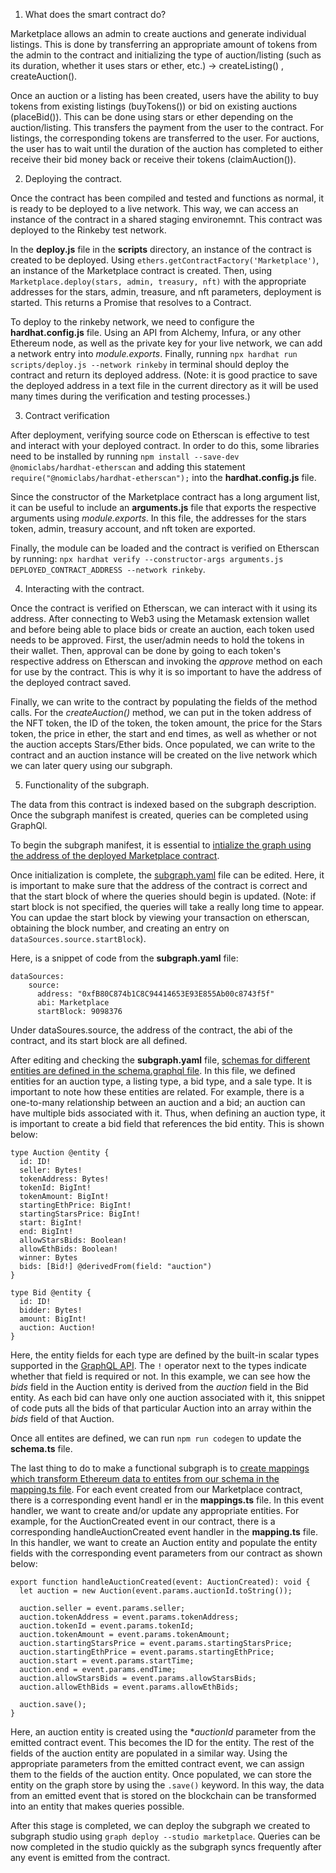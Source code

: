 1. What does the smart contract do? 

Marketplace allows an admin to create auctions and generate individual listings. This is done by transferring an appropriate amount of tokens from the admin to the contract and initializing the type of auction/listing (such as its duration, whether it uses stars or ether, etc.) -> createListing() , createAuction(). 

Once an auction or a listing has been created, users have the ability to buy tokens from existing listings (buyTokens()) or bid on existing auctions (placeBid()). This can be done using stars or ether depending on the auction/listing. This transfers the payment from the user to the contract. For listings, the corresponding tokens are transferred to the user. For auctions, the user has to wait until the duration of the auction has completed to either receive their bid money back or receive their tokens (claimAuction()). 

2. Deploying the contract.

Once the contract has been compiled and tested and functions as normal, it is ready to be deployed to a live network. This way, we can access an instance of the contract in a shared staging environemnt. This contract was deployed to the Rinkeby test network. 

In the **deploy.js** file in the **scripts** directory, an instance of the contract is created to be deployed. Using `ethers.getContractFactory('Marketplace')`, an instance of the Marketplace contract is created. Then, using `Marketplace.deploy(stars, admin, treasury, nft)` with the appropriate addresses for the stars, admin, treasure, and nft parameters, deployment is started. This returns a Promise that resolves to a Contract. 

To deploy to the rinkeby network, we need to configure the **hardhat.config.js** file. Using an API from Alchemy, Infura, or any other Ethereum node, as well as the private key for your live network, we can add a network entry into *module.exports*. Finally, running `npx hardhat run scripts/deploy.js --network rinkeby` in terminal should deploy the contract and return its deployed address. (Note: it is good practice to save the deployed address in a text file in the current directory as it will be used many times during the verification and testing processes.)

3. Contract verification

After deployment, verifying source code on Etherscan is effective to test and interact with your deployed contract. In order to do this, some libraries need to be installed by running `npm install --save-dev @nomiclabs/hardhat-etherscan` and adding this statement `require("@nomiclabs/hardhat-etherscan");` into the **hardhat.config.js** file. 

Since the constructor of the Marketplace contract has a long argument list, it can be useful to include an **arguments.js** file that exports the respective arguments using *module.exports*. In this file, the addresses for the stars token, admin, treasury account, and nft token are exported. 

Finally, the module can be loaded and the contract is verified on Etherscan by running: `npx hardhat verify --constructor-args arguments.js DEPLOYED_CONTRACT_ADDRESS --network rinkeby`.

4. Interacting with the contract. 

Once the contract is verified on Etherscan, we can interact with it using its address. After connecting to Web3 using the Metamask extension wallet and before being able to place bids or create an auction, each token used needs to be approved. First, the user/admin needs to hold the tokens in their wallet. Then, approval can be done by going to each token's respective address on Etherscan and invoking the *approve* method on each for use by the contract. This is why it is so important to have the address of the deployed contract saved. 

Finally, we can write to the contract by populating the fields of the method calls. For the *createAuction()* method, we can put in the token address of the NFT token, the ID of the token, the token amount, the price for the Stars token, the price in ether, the start and end times, as well as whether or not the auction accepts Stars/Ether bids. Once populated, we can write to the contract and an auction instance will be created on the live network which we can later query using our subgraph.

5. Functionality of the subgraph. 

The data from this contract is indexed based on the subgraph description. Once the subgraph manifest is created, queries can be completed using GraphQl. 

To begin the subgraph manifest, it is essential to [intialize the graph using the address of the deployed Marketplace contract](https://thegraph.com/docs/developer/create-subgraph-hosted#from-an-existing-contract). 

Once initialization is complete, the [subgraph.yaml](https://thegraph.com/docs/developer/create-subgraph-hosted#the-subgraph-manifest) file can be edited. Here, it is important to make sure that the address of the contract is correct and that the start block of where the queries should begin is updated. (Note: if start block is not specified, the queries will take a really long time to appear. You can updae the start block by viewing your transaction on etherscan, obtaining the block number, and creating an entry on `dataSources.source.startBlock`). 

Here, is a snippet of code from the **subgraph.yaml** file: 
```
dataSources:
    source:
      address: "0xfB80C874b1C8C94414653E93E855Ab00c8743f5f"
      abi: Marketplace
      startBlock: 9098376

``` 
Under dataSoures.source, the address of the contract, the abi of the contract, and its start block are all defined.

After editing and checking the **subgraph.yaml** file, [schemas for different entities are defined in the schema.graphql file](https://thegraph.com/docs/developer/create-subgraph-hosted#the-graphql-schema). In this file, we defined entities for an auction type, a listing type, a bid type, and a sale type. It is important to note how these entities are related. For example, there is a one-to-many relationship between an auction and a bid; an auction can have multiple bids associated with it. Thus, when defining an auction type, it is important to create a bid field that references the bid entity. This is shown below:  

```
type Auction @entity {
  id: ID!
  seller: Bytes!
  tokenAddress: Bytes!
  tokenId: BigInt!
  tokenAmount: BigInt!
  startingEthPrice: BigInt!
  startingStarsPrice: BigInt!
  start: BigInt!
  end: BigInt!
  allowStarsBids: Boolean!
  allowEthBids: Boolean!
  winner: Bytes
  bids: [Bid!] @derivedFrom(field: "auction")
}

type Bid @entity {
  id: ID!
  bidder: Bytes!
  amount: BigInt!
  auction: Auction!
}
```
Here, the entity fields for each type are defined by the built-in scalar types supported in the [GraphQL API](https://thegraph.com/docs/developer/create-subgraph-hosted#built-in-scalar-types). The `!` operator next to the types indicate whether that field is required or not. In this example, we can see how the *bids* field in the Auction entity is derived from the *auction* field in the Bid entity. As each bid can have only one auction associated with it, this snippet of code puts all the bids of that particular Auction into an array within the *bids* field of that Auction.

Once all entites are defined, we can run `npm run codegen` to update the **schema.ts** file.

The last thing to do to make a functional subgraph is to [create mappings which transform Ethereum data to entites from our schema in the mapping.ts file](https://thegraph.com/docs/developer/create-subgraph-hosted#writing-mappings). For each event created from our Marketplace contract, there is a corresponding event handl er in the **mappings.ts** file. In this event handler, we want to create and/or update any appropriate entities. For example, for the AuctionCreated event in our contract, there is a corresponding handleAuctionCreated event handler in the **mapping.ts** file. In this handler, we want to create an Auction entity and populate the entity fields with the corresponding event parameters from our contract as shown below: 

```
export function handleAuctionCreated(event: AuctionCreated): void {
  let auction = new Auction(event.params.auctionId.toString());

  auction.seller = event.params.seller;
  auction.tokenAddress = event.params.tokenAddress;
  auction.tokenId = event.params.tokenId;
  auction.tokenAmount = event.params.tokenAmount;
  auction.startingStarsPrice = event.params.startingStarsPrice;
  auction.startingEthPrice = event.params.startingEthPrice;
  auction.start = event.params.startTime;
  auction.end = event.params.endTime;
  auction.allowStarsBids = event.params.allowStarsBids;
  auction.allowEthBids = event.params.allowEthBids;

  auction.save();
}
```
Here, an auction entity is created using the **auctionId* parameter from the emitted contract event. This becomes the ID for the entity. The rest of the fields of the auction entity are populated in a similar way. Using the appropriate parameters from the emitted contract event, we can assign them to the fields of the auction entity. Once populated, we can store the entity on the graph store by using the `.save()` keyword. In this way, the data from an emitted event that is stored on the blockchain can be transformed into an entity that makes queries possible.

After this stage is completed, we can deploy the subgraph we created to subgraph studio using `graph deploy --studio marketplace`. Queries can be now completed in the studio quickly as the subgraph syncs frequently after any event is emitted from the contract. 